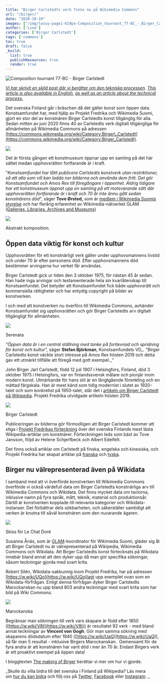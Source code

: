 ```yaml
---
title: "Birger Carlstedts verk finns nu på Wikimedia Commons"
url: "/birger/"
date: "2020-10-19"
images: ["/img/lossy-page1-619px-Composition_tournant_77-BC_-_Birger_Carlstedt.tif.jpg"]
author: ['Lina']
categories: ['Birger Carlstedt']
tags: ['commons']
toc: true
draft: false
_build:
  list: true
  publishResources: true
  render: true
---
```


![Composition tournant 77-BC - Birger Carlstedt](/img/lossy-page1-619px-Composition_tournant_77-BC_-_Birger_Carlstedt.tif.jpg)


_[Vi har skrivit en skild post där vi berättar om den tekniska processen](https://projektfredrika.fi/the-making-of-birger/)._ _[This article is also available in English](https://projektfredrika.fi/birger-english/), [as well as an article about the technical process.](https://projektfredrika.fi/the-making-of-birger-english/)_

Det svenska Finland går i bräschen då det gäller konst som öppen data. Konstsamfundet har, med hjälp av Projekt Fredrika och Wikimedia Suomi, gjort en stor del av konstnären Birger Carlstedts konst tillgänglig för alla. Sedan mitten av juni 2020 finns 40 av Carlstedts verk digitalt tillgängliga för allmänheten på Wikimedia Commons på adressen [https://commons.wikimedia.org/wiki/Category:Birger\_Carlstedt](https://commons.wikimedia.org/wiki/Category:Birger_Carlstedt).

![](https://lh4.googleusercontent.com/qL-GK3316NuSWqKcA6al0PcBUvH7mDFgaZyXhr4bG-2a_8AVURWz8l0bNdb_ivQQcByIquJrHgaFPWp73pj46jgyaOinBc2K5oZhnYXVgzWGbjBYGSVl1k_M_qgoxVhe2D2SzczZ)

Det är första gången ett konstmuseum öppnar upp en samling på det här sättet medan upphovsrätten fortfarande är i kraft.

"_Konstsamfundet har låtit publicera Carlstedts konstverk utan restriktioner, så att alla som vill kan ladda ner bilderna och använda dem fritt. Det gör Konstsamfundet och Amos Rex till föregångare i öppenhet. Aldrig tidigare har ett konstmuseum öppnat upp en samling på ett motsvarande sätt där upphovsrätten fortfarande är i kraft och 70 år inte ännu gått sedan konstnärens död_", säger **Tove Ørsted,** som är [medlem i Wikimedia Suomis styrelse](https://meta.wikimedia.org/wiki/Wikimedia_Suomi) och har flerårig erfarenhet av Wikimedia-nätverket GLAM ([Galleries, Libraries, Archives and Museums)](https://meta.wikimedia.org/wiki/GLAM)

![](/img/2020/10/lossy-page1-640px-Abstrakt_komposition_404-BC_-_Birger_Carlstedt.tif.jpg)

Abstrakt komposition.

## Öppen data viktig för konst och kultur

Upphovsrätten för ett konstnärligt verk gäller under upphovsmannens livstid och under 70 år efter personens död. Efter upphovsmannens död bestämmer arvingarna hur verket får användas.

Birger Carlstedt gick ur tiden den 3 oktober 1975, för nästan 45 år sedan. Han hade inga arvingar och testamenterade hela sin kvarlåtenskap till Konstsamfundet. Det betyder att Konstsamfundet fick både upphovsrätt och kommersiella rättigheter och har entydig copyright på bilder av konstverken.

I och med att konstverken nu överförs till Wikimedia Commons, avhänder Konstsamfundet sig upphovsrätten och gör Birger Carlstedts arv digitalt tillgängligt för allmänheten.

![](/img/2020/10/lossy-page1-296px-Serenata_1-12-75_-_Birger_Carlstedt.tif-1.jpg)

Serenata

_"Öppen data är i en central ställning med tanke på fortlevnad och spridning för konst och kultur",_ säger **Stefan Björkman**, Konstsamfundets VD_. "Birger Carlstedts konst väckte stort intresse på Amos Rex hösten 2019 och detta gav ett utmärkt tillfälle att föregå med gott exempel._"

John Birger Jarl Carlstedt, född 12 juli 1907 i Helsingfors, Finland, död 3 oktober 1975 i Helsingfors, var en finlandssvensk målare och pionjär inom modern konst. Utmärkande för hans stil är en långtgående förenkling och en mättad färgskala. Han är mest känd som tidig modernist i slutet av 1920-talet och som konkretist på 1950-talet, står det i [artikeln om Birger Carlstedt på Wikipedia](https://sv.wikipedia.org/wiki/Birger_Carlstedt). Projekt Fredrika utvidgade artikeln hösten 2019.

![](/img/2020/10/Birger-Carlstedt-1960.jpg)

Birger Carlstedt

Publiceringen av bilderna gör förmodligen att Birger Carlstedt kommer att stiga i [Projekt Fredrikas förteckning](https://wiki.projektfredrika.fi/filer/visual_Finlandssvenska_konstn%C3%A4rer.html) över det svenska Finlands mest lästa Wikipedia-artiklar om konstnärer. Förteckningen leds som bäst av Tove Jansson, följd av Helene Schjerfbeck och Albert Edelfelt.

Det finns också artiklar om Carlstedt på finska, engelska och kinesiska, och Projekt Fredrika har skapat artiklar på [franska](https://fr.wikipedia.org/wiki/Birger_Carlstedt) och [tyska](https://de.wikipedia.org/wiki/Birger_Carlstedt).

## Birger nu välrepresenterad även på Wikidata

I samband med att vi överförde konstverken till Wikimedia Commons överförde vi också värdefull data om Birger Carlstedts konstnärliga arv till Wikimedia Commons och Wikidata. Det finns mycket data om tavlorna, inklusive namn på fyra språk, mått, teknik, material och produktionsår. Därtill är konstverken kopplade till relevanta kategorier och Wikidata-instanser. Det förbättrar dels sökbarheten, och säkerställer samtidigt att verken är knutna till såväl konstnären som den nuvarande ägaren. 

![](/img/2020/10/lossy-page1-640px-Skiss_för_Le_Chat_Doré_3_11-13-82_3_-_Birger_Carlstedt.tif.jpg)

Skiss för Le Chat Doré 

Susanna Ånäs, som är [GLAM](https://meta.wikimedia.org/wiki/GLAM)\-koordinator för Wikimedia Suomi, gläder sig åt att Birger Carlstedt nu är välrepresenterad på Wikipedia, Wikimedia Commons och Wikidata. Att Birger Carlstedts konst förtecknats på Wikidata innebär bland annat att den dyker upp då man gör specifika sökningar, såsom teckningar gjorda med svart krita. 

Robert Silén, Wikidata-sakkunnig inom Projekt Fredrika, har på adressen [https://w.wiki/UQo](https://w.wiki/UQo)lagt upp exemplet ovan som en Wikidata-förfrågan. Enligt denna förfrågan dyker Birger Carlstedts Marockanskan nu upp bland 803 andra teckningar med svart krita som har bild på Wiki Commons.

![](/img/2020/10/lossy-page1-390px-Marockanska_513-BC_-_Birger_Carlstedt.tif.jpg)

Marockanska

Begränsar man sökningen till verk vars skapare är född efter 1850 ([https://w.wiki/V8t](https://w.wiki/V8t)) är resultatet 92 verk - med bland annat teckningar av **Vincent von Gogh**. Gör man samma sökning med skaparens dödsdatum efter 1940 ([https://w.wiki/UaQ](https://w.wiki/UaQ)), så får man 5 resultat - inklusive Birgers Marockanskan.  Gemensamt för de fyra andra är att konstnären har varit död i mer än 70 år. Endast Birgers verk är ett proaktivt exempel på öppen data!

I bloggtexten [The making of Birger](https://projektfredrika.fi/the-making-of-birger/) berättar vi mer om hur vi gjorde.

_Skulle du villa bidra till det svenska i Finland på Wikipedia? Läs mera om [hur du kan bidra](https://projektfredrika.fi/bidra/) och följ oss på [Twitter](https://twitter.com/projektfredrika), [Facebook](https://www.facebook.com/projektfredrika/) eller [Instagram](http://instagram.com/projektfredrika). _